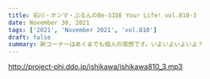 ```yaml
---
title: 石川・ホンマ・ぶるんのBe-SIDE Your Life! vol.810-3
date: November 30, 2021
tags: ['2021', 'November 2021', 'vol.810']
draft: false
summary: 新コーナーはあくまでも個人の感想です。いよいよいよいよ？
---
```


http://project-phi.ddo.jp/ishikawa/ishikawa810_3.mp3